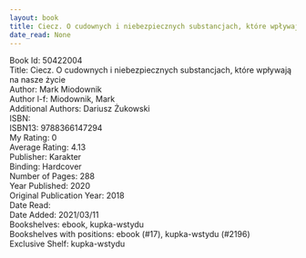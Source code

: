 ```yaml
---
layout: book
title: Ciecz. O cudownych i niebezpiecznych substancjach, które wpływają na nasze życie
date_read: None
---
```


Book Id: 50422004<br />
Title: Ciecz. O cudownych i niebezpiecznych substancjach, które wpływają na nasze życie<br />
Author: Mark Miodownik<br />
Author l-f: Miodownik, Mark<br />
Additional Authors: Dariusz Żukowski<br />
ISBN: <br />
ISBN13: 9788366147294<br />
My Rating: 0<br />
Average Rating: 4.13<br />
Publisher: Karakter<br />
Binding: Hardcover<br />
Number of Pages: 288<br />
Year Published: 2020<br />
Original Publication Year: 2018<br />
Date Read: <br />
Date Added: 2021/03/11<br />
Bookshelves: ebook, kupka-wstydu<br />
Bookshelves with positions: ebook (#17), kupka-wstydu (#2196)<br />
Exclusive Shelf: kupka-wstydu<br />

